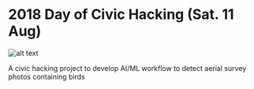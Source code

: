 # 2018 Day of Civic Hacking (Sat. 11 Aug)

![alt text](https://github.com/robgf/aviannet/blob/master/docs/AvianNet_logo.png "Avian Net 2018 Day of Civic Hacking")

A civic hacking project to develop AI/ML workflow to detect aerial survey photos containing birds
